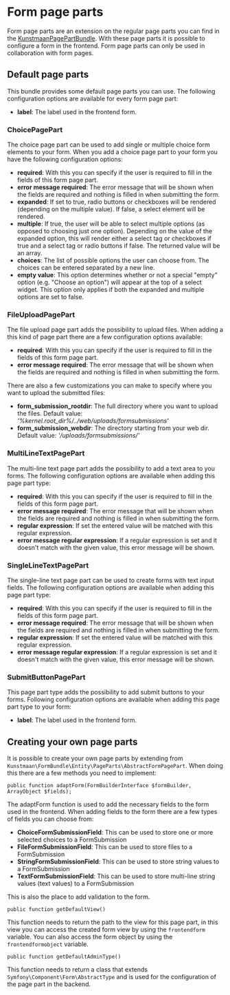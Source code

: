 # Form page parts
Form page parts are an extension on the regular page parts you can find in the [KunstmaanPagePartBundle](https://github.com/Kunstmaan/KunstmaanPagePartBundle). With these page parts it is possible to configure a form in the frontend. Form page parts can only be used in collaboration with form pages.

## Default page parts
This bundle provides some default page parts you can use. The following configuration options are available for every form page part:

* **label**: The label used in the frontend form.

### ChoicePagePart
The choice page part can be used to add single or multiple choice form elements to your form. When you add a choice page part to your form you have the following configuration options:

* **required**: With this you can specify if the user is required to fill in the fields of this form page part.
* **error message required**: The error message that will be shown when the fields are required and nothing is filled in when submitting the form.
* **expanded**: If set to true, radio buttons or checkboxes will be rendered (depending on the multiple value). If false, a select element will be rendered.
* **multiple**: If true, the user will be able to select multiple options (as opposed to choosing just one option). Depending on the value of the expanded option, this will render either a select tag or checkboxes if true and a select tag or radio buttons if false. The returned value will be an array.
* **choices**: The list of possible options the user can choose from. The choices can be entered separated by a new line.
* **empty value**: This option determines whether or not a special "empty" option (e.g. "Choose an option") will appear at the top of a select widget. This option only applies if both the expanded and multiple options are set to false.

### FileUploadPagePart
The file upload page part adds the possibility to upload files. When adding a this kind of page part there are a few configuration options available:

* **required**: With this you can specify if the user is required to fill in the fields of this form page part.
* **error message required**: The error message that will be shown when the fields are required and nothing is filled in when submitting the form.

There are also a few customizations you can make to specify where you want to upload the submitted files:

* **form_submission_rootdir**: The full directory where you want to upload the files. Default value: *'%kernel.root_dir%/../web/uploads/formsubmissions'*
* **form_submission_webdir**: The directory starting from your web dir. Default value: *'/uploads/formsubmissions/'*

### MultiLineTextPagePart
The multi-line text page part adds the possibility to add a text area to you forms. The following configuration options are available when adding this page part type:

* **required**: With this you can specify if the user is required to fill in the fields of this form page part.
* **error message required**: The error message that will be shown when the fields are required and nothing is filled in when submitting the form.
* **regular expression**: If set the entered value will be matched with this regular expression.
* **error message regular expression**: If a regular expression is set and it doesn't match with the given value, this error message will be shown.

### SingleLineTextPagePart
The single-line text page part can be used to create forms with text input fields. The following configuration options are available when adding this page part type:

* **required**: With this you can specify if the user is required to fill in the fields of this form page part.
* **error message required**: The error message that will be shown when the fields are required and nothing is filled in when submitting the form.
* **regular expression**: If set the entered value will be matched with this regular expression.
* **error message regular expression**: If a regular expression is set and it doesn't match with the given value, this error message will be shown.

### SubmitButtonPagePart
This page part type adds the possibility to add submit buttons to your forms. Following configuration options are available when adding this page part type to your form:

* **label**: The label used in the frontend form.

## Creating your own page parts
It is possible to create your own page parts by extending from `Kunstmaan\FormBundle\Entity\PageParts\AbstractFormPagePart`. When doing this there are a few methods you need to implement:

```
public function adaptForm(FormBuilderInterface $formBuilder, ArrayObject $fields);
```
The adaptForm function is used to add the necessary fields to the form used in the frontend. When adding fields to the form there are a few types of fields you can choose from: 

* **ChoiceFormSubmissionField**: This can be used to store one or more selected choices to a FormSubmission
* **FileFormSubmissionField**: This can be used to store files to a FormSubmission
* **StringFormSubmissionField**: This can be used to store string values to a FormSubmission
* **TextFormSubmissionField**: This can be used to store multi-line string values (text values) to a FormSubmission

This is also the place to add validation to the form.

```
public function getDefaultView()
```
This function needs to return the path to the view for this page part, in this view you can access the created form view by using the `frontendform` variable. You can also access the form object by using the `frontendformobject` variable.

```
public function getDefaultAdminType()
```
This function needs to return a class that extends `Symfony\Component\Form\AbstractType` and is used for the configuration of the page part in the backend.